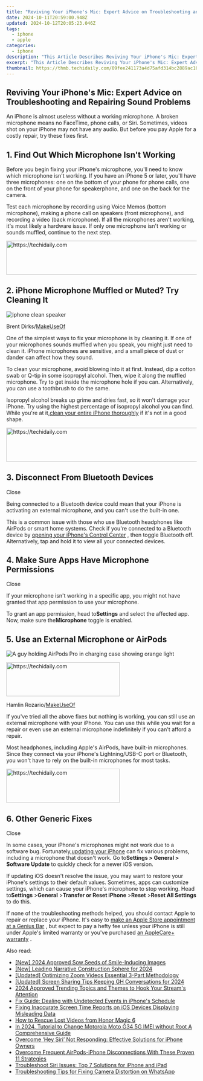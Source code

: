 ```yaml
---
title: "Reviving Your iPhone's Mic: Expert Advice on Troubleshooting and Repairing Sound Problems"
date: 2024-10-11T20:59:00.948Z
updated: 2024-10-12T20:05:23.046Z
tags:
  - iphone
  - apple
categories:
  - iphone
description: "This Article Describes Reviving Your iPhone's Mic: Expert Advice on Troubleshooting and Repairing Sound Problems"
excerpt: "This Article Describes Reviving Your iPhone's Mic: Expert Advice on Troubleshooting and Repairing Sound Problems"
thumbnail: https://thmb.techidaily.com/09fee241173a4d75afd314bc2889ac10d1158fd98dc41bc3885e34ece3467540.jpg
---
```


## Reviving Your iPhone's Mic: Expert Advice on Troubleshooting and Repairing Sound Problems

 An iPhone is almost useless without a working microphone. A broken microphone means no FaceTime, phone calls, or Siri. Sometimes, videos shot on your iPhone may not have any audio. But before you pay Apple for a costly repair, try these fixes first.

## 1\. Find Out Which Microphone Isn't Working

 Before you begin fixing your iPhone's microphone, you'll need to know which microphone isn't working. If you have an iPhone 5 or later, you'll have three microphones: one on the bottom of your phone for phone calls, one on the front of your phone for speakerphone, and one on the back for the camera.

 Test each microphone by recording using Voice Memos (bottom microphone), making a phone call on speakers (front microphone), and recording a video (back microphone). If all the microphones aren't working, it's most likely a hardware issue. If only one microphone isn't working or sounds muffled, continue to the next step.

<!-- affiliate ads begin -->
<a href="https://appsumo.8odi.net/c/5597632/2100527/7443" target="_top" id="2100527">
  <img src="//a.impactradius-go.com/display-ad/7443-2100527" border="0" alt="https://techidaily.com" width="728" height="90"/>
</a>
<img height="0" width="0" src="https://appsumo.8odi.net/i/5597632/2100527/7443" style="position:absolute;visibility:hidden;" border="0" />
<!-- affiliate ads end -->

## 2\. iPhone Microphone Muffled or Muted? Try Cleaning It

![iphone clean speaker](https://static1.makeuseofimages.com/wordpress/wp-content/uploads/wm/2024/01/iphone-clean-speaker.jpg)

 Brent Dirks/[MakeUseOf](https://www.makeuseof.com/author/brentdirks/)

 One of the simplest ways to fix your microphone is by cleaning it. If one of your microphones sounds muffled when you speak, you might just need to clean it. iPhone microphones are sensitive, and a small piece of dust or dander can affect how they sound.

 To clean your microphone, avoid blowing into it at first. Instead, dip a cotton swab or Q-tip in some isopropyl alcohol. Then, wipe it along the muffled microphone. Try to get inside the microphone hole if you can. Alternatively, you can use a toothbrush to do the same.

 Isopropyl alcohol breaks up grime and dries fast, so it won't damage your iPhone. Try using the highest percentage of isopropyl alcohol you can find. While you're at it,[clean your entire iPhone thoroughly](https://www.makeuseof.com/tag/clean-iphone-guide/) if it's not in a good shape.

<!-- affiliate ads begin -->
<a href="https://appsumo.8odi.net/c/5597632/2037350/7443" target="_top" id="2037350">
  <img src="//a.impactradius-go.com/display-ad/7443-2037350" border="0" alt="https://techidaily.com" width="728" height="90"/>
</a>
<img height="0" width="0" src="https://appsumo.8odi.net/i/5597632/2037350/7443" style="position:absolute;visibility:hidden;" border="0" />
<!-- affiliate ads end -->

## 3\. Disconnect From Bluetooth Devices

Close

 Being connected to a Bluetooth device could mean that your iPhone is activating an external microphone, and you can't use the built-in one.

 This is a common issue with those who use Bluetooth headphones like AirPods or smart home systems. Check if you're connected to a Bluetooth device by [opening your iPhone's Control Center](https://www.makeuseof.com/how-to-use-customize-control-center-iphone/) , then toggle Bluetooth off. Alternatively, tap and hold it to view all your connected devices.

## 4\. Make Sure Apps Have Microphone Permissions

Close

 If your microphone isn't working in a specific app, you might not have granted that app permission to use your microphone.

 To grant an app permission, head to**Settings** and select the affected app. Now, make sure the**Microphone** toggle is enabled.

## 5\. Use an External Microphone or AirPods

![A guy holding AirPods Pro in charging case showing orange light](https://static1.makeuseofimages.com/wordpress/wp-content/uploads/wm/2024/02/a-guy-holding-airpods-pro-in-charging-case-showing-orange-light.jpg)

<!-- affiliate ads begin -->
<a href="https://aligracehair.sjv.io/c/5597632/2012429/19272" target="_top" id="2012429">
  <img src="//a.impactradius-go.com/display-ad/19272-2012429" border="0" alt="https://techidaily.com" width="300" height="90"/>
</a>
<img height="0" width="0" src="https://aligracehair.sjv.io/i/5597632/2012429/19272" style="position:absolute;visibility:hidden;" border="0" />
<!-- affiliate ads end -->

 Hamlin Rozario/[MakeUseOf](https://www.makeuseof.com/author/hamlin-rozario/)

 If you've tried all the above fixes but nothing is working, you can still use an external microphone with your iPhone. You can use this while you wait for a repair or even use an external microphone indefinitely if you can't afford a repair.

 Most headphones, including Apple's AirPods, have built-in microphones. Since they connect via your iPhone's Lightning/USB-C port or Bluetooth, you won't have to rely on the built-in microphones for most tasks.

<!-- affiliate ads begin -->
<a href="https://aligracehair.sjv.io/c/5597632/1972693/19272" target="_top" id="1972693">
  <img src="//a.impactradius-go.com/display-ad/19272-1972693" border="0" alt="https://techidaily.com" width="300" height="90"/>
</a>
<img height="0" width="0" src="https://aligracehair.sjv.io/i/5597632/1972693/19272" style="position:absolute;visibility:hidden;" border="0" />
<!-- affiliate ads end -->

## 6\. Other Generic Fixes

Close

 In some cases, your iPhone's microphones might not work due to a software bug. Fortunately,[updating your iPhone](https://www.makeuseof.com/tag/update-iphone-ios-apps-data/) can fix various problems, including a microphone that doesn't work. Go to**Settings > General > Software Update** to quickly check for a newer iOS version.

 If updating iOS doesn't resolve the issue, you may want to restore your iPhone's settings to their default values. Sometimes, apps can customize settings, which can cause your iPhone's microphone to stop working. Head to**Settings** \>**General** \>**Transfer or Reset iPhone** \>**Reset** \>**Reset All Settings** to do this.

 If none of the troubleshooting methods helped, you should contact Apple to repair or replace your iPhone. It's easy to [make an Apple Store appointment at a Genius Bar](https://www.makeuseof.com/apple-store-appointment-genius-bar/) , but expect to pay a hefty fee unless your iPhone is still under Apple's limited warranty or you've purchased [an AppleCare+ warranty](https://www.makeuseof.com/tag/applecare-what-are-your-options-is-it-really-worth-it/) .

<ins class="adsbygoogle"
     style="display:block"
     data-ad-format="autorelaxed"
     data-ad-client="ca-pub-7571918770474297"
     data-ad-slot="1223367746"></ins>

<ins class="adsbygoogle"
     style="display:block"
     data-ad-client="ca-pub-7571918770474297"
     data-ad-slot="8358498916"
     data-ad-format="auto"
     data-full-width-responsive="true"></ins>

<span class="atpl-alsoreadstyle">Also read:</span>
<div><ul>
<li><a href="https://fox-info.techidaily.com/new-2024-approved-sow-seeds-of-smile-inducing-images/"><u>[New] 2024 Approved Sow Seeds of Smile-Inducing Images</u></a></li>
<li><a href="https://article-tips.techidaily.com/new-leading-narrative-construction-sphere-for-2024/"><u>[New] Leading Narrative Construction Sphere for 2024</u></a></li>
<li><a href="https://extra-skills.techidaily.com/updated-optimizing-zoom-videos-essential-3-part-methodology/"><u>[Updated] Optimizing Zoom Videos Essential 3-Part Methodology</u></a></li>
<li><a href="https://screen-capture.techidaily.com/updated-screen-sharing-tips-keeping-gh-conversations-for-2024/"><u>[Updated] Screen Sharing Tips Keeping GH Conversations for 2024</u></a></li>
<li><a href="https://some-approaches.techidaily.com/2024-approved-trending-topics-and-themes-to-hook-your-streams-attention/"><u>2024 Approved Trending Topics and Themes to Hook Your Stream's Attention</u></a></li>
<li><a href="https://fox-that.techidaily.com/fix-guide-dealing-with-undetected-events-in-iphones-schedule/"><u>Fix Guide: Dealing with Undetected Events in iPhone's Schedule</u></a></li>
<li><a href="https://fox-that.techidaily.com/fixing-inaccurate-screen-time-reports-on-ios-devices-displaying-misleading-data/"><u>Fixing Inaccurate Screen Time Reports on iOS Devices Displaying Misleading Data</u></a></li>
<li><a href="https://blog-min.techidaily.com/how-to-rescue-lost-videos-from-honor-magic-6-by-fonelab-android-recover-video/"><u>How to Rescue Lost Videos from Honor Magic 6</u></a></li>
<li><a href="https://sim-unlock.techidaily.com/in-2024-tutorial-to-change-motorola-moto-g34-5g-imei-without-root-a-comprehensive-guide-by-drfone-android/"><u>In 2024, Tutorial to Change Motorola Moto G34 5G IMEI without Root A Comprehensive Guide</u></a></li>
<li><a href="https://fox-that.techidaily.com/overcome-hey-siri-not-responding-effective-solutions-for-iphone-owners/"><u>Overcome ‘Hey Siri’ Not Responding: Effective Solutions for iPhone Owners</u></a></li>
<li><a href="https://fox-that.techidaily.com/overcome-frequent-airpods-iphone-disconnections-with-these-proven-11-strategies/"><u>Overcome Frequent AirPods-iPhone Disconnections With These Proven 11 Strategies</u></a></li>
<li><a href="https://fox-that.techidaily.com/troubleshoot-siri-issues-top-7-solutions-for-iphone-and-ipad/"><u>Troubleshoot Siri Issues: Top 7 Solutions for iPhone and iPad</u></a></li>
<li><a href="https://fox-that.techidaily.com/troubleshooting-tips-for-fixing-camera-distortion-on-whatsapp/"><u>Troubleshooting Tips for Fixing Camera Distortion on WhatsApp</u></a></li>
</ul></div>

